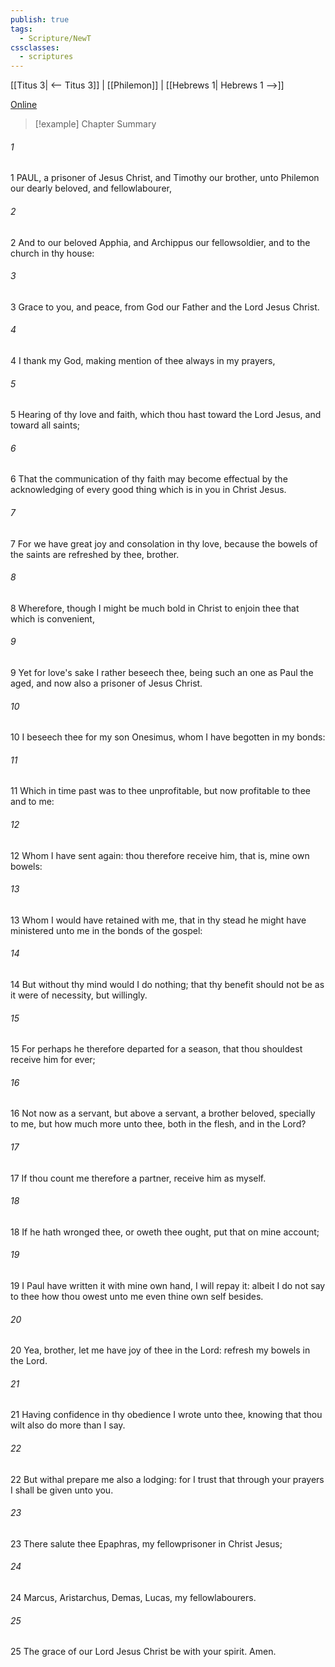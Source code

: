 ```yaml
---
publish: true
tags:
  - Scripture/NewT
cssclasses:
  - scriptures
---
```

[[Titus 3| <-- Titus 3]] | [[Philemon]] | [[Hebrews 1| Hebrews 1 -->]]

[Online](https://churchofjesuschrist.org/study/scriptures/nt/philem/1?lang=eng)

>[!example] Chapter Summary
>
###### 1
1 PAUL, a prisoner of Jesus Christ, and Timothy our brother, unto Philemon our dearly beloved, and fellowlabourer,
###### 2
2 And to our beloved Apphia, and Archippus our fellowsoldier, and to the church in thy house:
###### 3
3 Grace to you, and peace, from God our Father and the Lord Jesus Christ.
###### 4
4 I thank my God, making mention of thee always in my prayers,
###### 5
5 Hearing of thy love and faith, which thou hast toward the Lord Jesus, and toward all saints;
###### 6
6 That the communication of thy faith may become effectual by the acknowledging of every good thing which is in you in Christ Jesus.
###### 7
7 For we have great joy and consolation in thy love, because the bowels of the saints are refreshed by thee, brother.
###### 8
8 Wherefore, though I might be much bold in Christ to enjoin thee that which is convenient,
###### 9
9 Yet for love's sake I rather beseech thee, being such an one as Paul the aged, and now also a prisoner of Jesus Christ.
###### 10
10 I beseech thee for my son Onesimus, whom I have begotten in my bonds:
###### 11
11 Which in time past was to thee unprofitable, but now profitable to thee and to me:
###### 12
12 Whom I have sent again: thou therefore receive him, that is, mine own bowels:
###### 13
13 Whom I would have retained with me, that in thy stead he might have ministered unto me in the bonds of the gospel:
###### 14
14 But without thy mind would I do nothing; that thy benefit should not be as it were of necessity, but willingly.
###### 15
15 For perhaps he therefore departed for a season, that thou shouldest receive him for ever;
###### 16
16 Not now as a servant, but above a servant, a brother beloved, specially to me, but how much more unto thee, both in the flesh, and in the Lord?
###### 17
17 If thou count me therefore a partner, receive him as myself.
###### 18
18 If he hath wronged thee, or oweth thee ought, put that on mine account;
###### 19
19 I Paul have written it with mine own hand, I will repay it: albeit I do not say to thee how thou owest unto me even thine own self besides.
###### 20
20 Yea, brother, let me have joy of thee in the Lord: refresh my bowels in the Lord.
###### 21
21 Having confidence in thy obedience I wrote unto thee, knowing that thou wilt also do more than I say.
###### 22
22 But withal prepare me also a lodging: for I trust that through your prayers I shall be given unto you.
###### 23
23 There salute thee Epaphras, my fellowprisoner in Christ Jesus;
###### 24
24 Marcus, Aristarchus, Demas, Lucas, my fellowlabourers.
###### 25
25 The grace of our Lord Jesus Christ be with your spirit. Amen.



